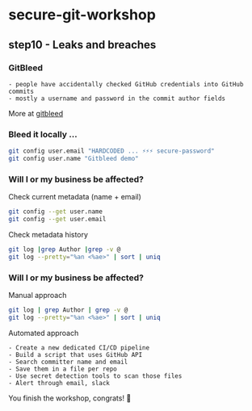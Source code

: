 # secure-git-workshop

## step10 - Leaks and breaches 

### GitBleed

```
- people have accidentally checked GitHub credentials into GitHub commits
- mostly a username and password in the commit author fields
```
More at [gitbleed](https://www.notgitbleed.com/gitbleed)

### Bleed it locally ...
```bash
git config user.email "HARDCODED ... ⚡⚡⚡ secure-password"
git config user.name "Gitbleed demo" 
```

### Will I or my business be affected?
Check current metadata (name + email)
```bash
git config --get user.name        
git config --get user.email
```

Check metadata history
```bash
git log |grep Author |grep -v @
git log --pretty="%an <%ae>" | sort | uniq
```

### Will I or my business be affected?
Manual approach
```bash
git log | grep Author | grep -v @ 
git log --pretty="%an <%ae>" | sort | uniq  
```

Automated approach
```
- Create a new dedicated CI/CD pipeline
- Build a script that uses GitHub API
- Search committer name and email
- Save them in a file per repo
- Use secret detection tools to scan those files
- Alert through email, slack
```

You finish the workshop, congrats! 🎉 
